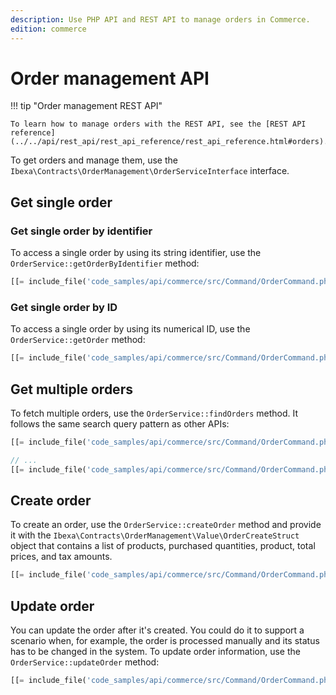 ```yaml
---
description: Use PHP API and REST API to manage orders in Commerce.
edition: commerce
---
```


# Order management API

!!! tip "Order management REST API"

    To learn how to manage orders with the REST API, see the [REST API reference](../../api/rest_api/rest_api_reference/rest_api_reference.html#orders).

To get orders and manage them, use the `Ibexa\Contracts\OrderManagement\OrderServiceInterface` interface.

## Get single order

### Get single order by identifier

To access a single order by using its string identifier, use the `OrderService::getOrderByIdentifier` method:

``` php
[[= include_file('code_samples/api/commerce/src/Command/OrderCommand.php', 57, 61) =]]
```

### Get single order by ID

To access a single order by using its numerical ID, use the `OrderService::getOrder` method:

``` php
[[= include_file('code_samples/api/commerce/src/Command/OrderCommand.php', 63, 67) =]]
```

## Get multiple orders

To fetch multiple orders, use the `OrderService::findOrders` method.
It follows the same search query pattern as other APIs:

``` php
[[= include_file('code_samples/api/commerce/src/Command/OrderCommand.php', 9, 13) =]][[= include_file('code_samples/api/commerce/src/Command/OrderCommand.php', 21, 22) =]]

// ...
[[= include_file('code_samples/api/commerce/src/Command/OrderCommand.php', 116, 125) =]]
```

## Create order

To create an order, use the `OrderService::createOrder` method and provide it with the `Ibexa\Contracts\OrderManagement\Value\OrderCreateStruct` object that contains a list of products, purchased quantities, product, total prices, and tax amounts.

``` php
[[= include_file('code_samples/api/commerce/src/Command/OrderCommand.php', 97, 108) =]]
```

## Update order

You can update the order after it's created.
You could do it to support a scenario when, for example, the order is processed manually and its status has to be changed in the system.
To update order information, use the `OrderService::updateOrder` method:

``` php
[[= include_file('code_samples/api/commerce/src/Command/OrderCommand.php', 110, 114) =]]
```
